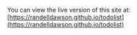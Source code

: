 You can view the live version of this site at:
[https://randelldawson.github.io/todolist](https://randelldawson.github.io/todolist)